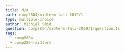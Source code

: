 ```yaml
---
title: N/A
path: comp2804/midterm-fall-2019/1
type: multiple-choice
author: Michiel Smid
question: comp2804/midterm-fall-2019/1/question.ts
tags:
  - comp2804
  - comp2804-midterm
---
```

